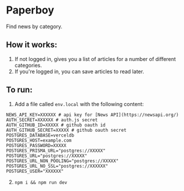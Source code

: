 # Paperboy

Find news by category.

## How it works:

1. If not logged in, gives you a list of articles for a number of different categories.
2. If you're logged in, you can save articles to read later.

## To run:

1. Add a file called `env.local` with the following content:

```
NEWS_API_KEY=XXXXXX # api key for [News API](https://newsapi.org/)
AUTH_SECRET=XXXXXX # auth.js secret
AUTH_GITHUB_ID=XXXXX # github oauth id
AUTH_GITHUB_SECRET=XXXXX # github oauth secret
POSTGRES_DATABASE=verceldb
POSTGRES_HOST=example.com
POSTGRES_PASSWORD=XXXXX
POSTGRES_PRISMA_URL="postgres://XXXXX"
POSTGRES_URL="postgres://XXXXX"
POSTGRES_URL_NON_POOLING="postgres://XXXXX"
POSTGRES_URL_NO_SSL="postgres://XXXXXX"
POSTGRES_USER="XXXXXX"
```

2. `npm i && npm run dev`
